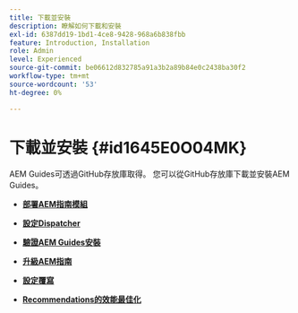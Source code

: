 ```yaml
---
title: 下載並安裝
description: 瞭解如何下載和安裝
exl-id: 6387dd19-1bd1-4ce8-9428-968a6b838fbb
feature: Introduction, Installation
role: Admin
level: Experienced
source-git-commit: be06612d832785a91a3b2a89b84e0c2438ba30f2
workflow-type: tm+mt
source-wordcount: '53'
ht-degree: 0%

---
```


# 下載並安裝 {#id1645E0O04MK}

AEM Guides可透過GitHub存放庫取得。 您可以從GitHub存放庫下載並安裝AEM Guides。

- **[部署AEM指南模組](download-install-dxml-first-time.md)**

- **[設定Dispatcher](download-install-configure-dispatcher.md)**

- **[驗證AEM Guides安裝](download-install-verify-dxml-installation.md)**

- **[升級AEM指南](download-install-upgrade-dxml.md)**

- **[設定覆寫](download-install-additional-config-override.md)**

- **[Recommendations的效能最佳化](download-install-recommend-perf-optimiz.md)**
